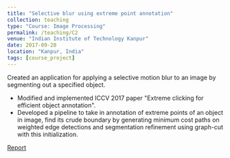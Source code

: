 ```yaml
---
title: "Selective blur using extreme point annotation"
collection: teaching
type: "Course: Image Processing"
permalink: /teaching/C2
venue: "Indian Institute of Technology Kanpur"
date: 2017-09-20
location: "Kanpur, India"
tags: [course_project]
---
```


Created an application for applying a selective motion blur to an image by segmenting out a specified object.
* Modified and implemented ICCV 2017 paper "Extreme clicking for efficient object annotation".
* Developed a pipeline to take in annotation of extreme points of an object in image, find its crude boundary by generating minimum cost paths on weighted edge detections and segmentation refinement using graph-cut with this initialization.

[Report](http://shubhg1996.github.io/files/IP_rep.pdf)